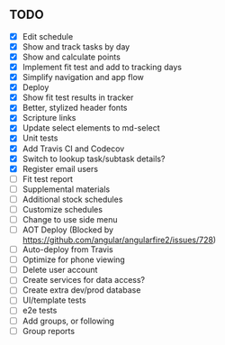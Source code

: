 
## TODO

- [x] Edit schedule
- [x] Show and track tasks by day
- [x] Show and calculate points
- [x] Implement fit test and add to tracking days
- [x] Simplify navigation and app flow
- [x] Deploy
- [x] Show fit test results in tracker
- [x] Better, stylized header fonts
- [x] Scripture links
- [x] Update select elements to md-select
- [x] Unit tests
- [x] Add Travis CI and Codecov
- [x] Switch to lookup task/subtask details?
- [x] Register email users
- [ ] Fit test report
- [ ] Supplemental materials
- [ ] Additional stock schedules
- [ ] Customize schedules
- [ ] Change to use side menu
- [ ] AOT Deploy (Blocked by https://github.com/angular/angularfire2/issues/728)
- [ ] Auto-deploy from Travis
- [ ] Optimize for phone viewing
- [ ] Delete user account
- [ ] Create services for data access?
- [ ] Create extra dev/prod database
- [ ] UI/template tests
- [ ] e2e tests
- [ ] Add groups, or following
- [ ] Group reports
